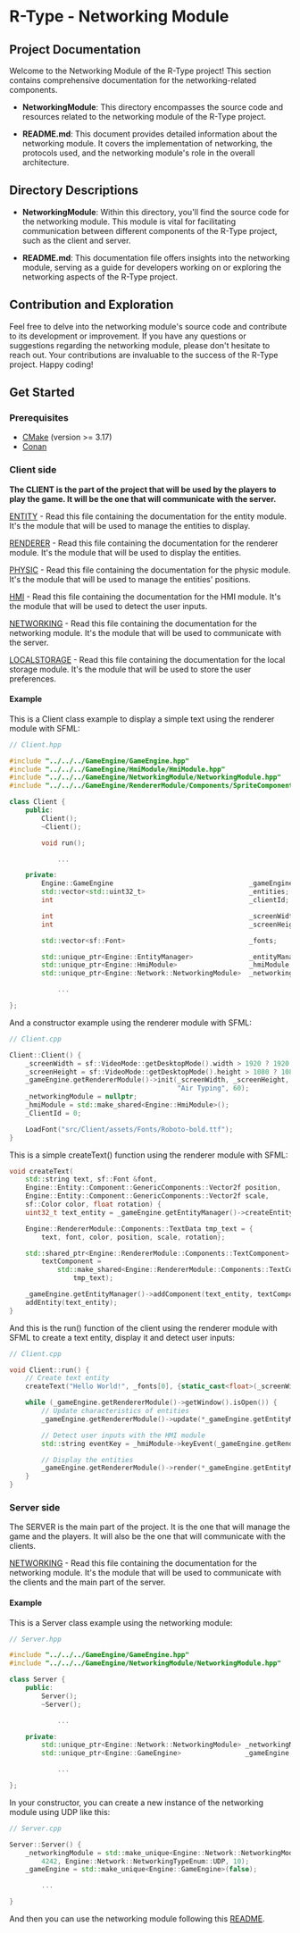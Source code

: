 # R-Type - Networking Module

## Project Documentation

Welcome to the Networking Module of the R-Type project! This section contains comprehensive documentation for the networking-related components.

- **NetworkingModule**: This directory encompasses the source code and resources related to the networking module of the R-Type project.

- **README.md**: This document provides detailed information about the networking module. It covers the implementation of networking, the protocols used, and the networking module's role in the overall architecture.

## Directory Descriptions

- **NetworkingModule**: Within this directory, you'll find the source code for the networking module. This module is vital for facilitating communication between different components of the R-Type project, such as the client and server.

- **README.md**: This documentation file offers insights into the networking module, serving as a guide for developers working on or exploring the networking aspects of the R-Type project.

## Contribution and Exploration

Feel free to delve into the networking module's source code and contribute to its development or improvement. If you have any questions or suggestions regarding the networking module, please don't hesitate to reach out. Your contributions are invaluable to the success of the R-Type project. Happy coding!


## Get Started

### Prerequisites

- [CMake](https://cmake.org/download/) (version >= 3.17)
- [Conan](https://docs.conan.io/en/latest/installation.html)

### Client side

<b>The CLIENT is the part of the project that will be used by the players to play the game. It will be the one that will communicate with the server.</b>


[ENTITY](./EntityManager/README.md) - Read this file containing the documentation for the entity module. It's the module that will be used to manage the entities to display.

[RENDERER](./RendererModule/README.md) - Read this file containing the documentation for the renderer module. It's the module that will be used to display the entities.

[PHYSIC](./PhysicModule/README.md) - Read this file containing the documentation for the physic module. It's the module that will be used to manage the entities' positions.

[HMI](./HmiModule/README.md) - Read this file containing the documentation for the HMI module. It's the module that will be used to detect the user inputs.

[NETWORKING](./NetworkingModule/README.md) - Read this file containing the documentation for the networking module. It's the module that will be used to communicate with the server.

[LOCALSTORAGE](./LocalStorageModule/README.md) - Read this file containing the documentation for the local storage module. It's the module that will be used to store the user preferences.

#### Example

This is a Client class example to display a simple text using the renderer module with SFML:

```cpp
// Client.hpp

#include "../../../GameEngine/GameEngine.hpp"
#include "../../../GameEngine/HmiModule/HmiModule.hpp"
#include "../../../GameEngine/NetworkingModule/NetworkingModule.hpp"
#include "../../../GameEngine/RendererModule/Components/SpriteComponent/SpriteComponent.hpp"

class Client {
    public:
        Client();
        ~Client();

        void run();

            ...

    private:
        Engine::GameEngine                                  _gameEngine;
        std::vector<std::uint32_t>                          _entities;
        int                                                 _clientId;

        int                                                 _screenWidth;
        int                                                 _screenHeight;

        std::vector<sf::Font>                               _fonts;

        std::unique_ptr<Engine::EntityManager>              _entityManager;
        std::unique_ptr<Engine::HmiModule>                  _hmiModule;
        std::unique_ptr<Engine::Network::NetworkingModule>  _networkingModule;

            ...

};
```

And a constructor example using the renderer module with SFML:

```cpp
// Client.cpp

Client::Client() {
    _screenWidth = sf::VideoMode::getDesktopMode().width > 1920 ? 1920 : 1920;
    _screenHeight = sf::VideoMode::getDesktopMode().height > 1080 ? 1080 : 1080;
    _gameEngine.getRendererModule()->init(_screenWidth, _screenHeight,
                                          "Air Typing", 60);
    _networkingModule = nullptr;
    _hmiModule = std::make_shared<Engine::HmiModule>();
    _ClientId = 0;

    LoadFont("src/Client/assets/Fonts/Roboto-bold.ttf");
}
```

This is a simple createText() function using the renderer module with SFML:

```cpp
void createText(
    std::string text, sf::Font &font,
    Engine::Entity::Component::GenericComponents::Vector2f position,
    Engine::Entity::Component::GenericComponents::Vector2f scale,
    sf::Color color, float rotation) {
    uint32_t text_entity = _gameEngine.getEntityManager()->createEntity();

    Engine::RendererModule::Components::TextData tmp_text = {
        text, font, color, position, scale, rotation};

    std::shared_ptr<Engine::RendererModule::Components::TextComponent>
        textComponent =
            std::make_shared<Engine::RendererModule::Components::TextComponent>(
                tmp_text);

    _gameEngine.getEntityManager()->addComponent(text_entity, textComponent);
    addEntity(text_entity);
}
```

And this is the run() function of the client using the renderer module with SFML to create a text entity, display it and detect user inputs:

```cpp
// Client.cpp

void Client::run() {
    // Create text entity
    createText("Hello World!", _fonts[0], {static_cast<float>(_screenWidth / 2), static_cast<float>(_screenHeight / 2)}, {1, 1}, sf::Color::White, 0);

    while (_gameEngine.getRendererModule()->getWindow().isOpen()) {
        // Update characteristics of entities
        _gameEngine.getRendererModule()->update(*_gameEngine.getEntityManager(), getEntities());

        // Detect user inputs with the HMI module
        std::string eventKey = _hmiModule->keyEvent(_gameEngine.getRendererModule()->UpdateForServer(*_gameEngine.getEntityManager(),getEntities()));

        // Display the entities
        _gameEngine.getRendererModule()->render(*_gameEngine.getEntityManager(), getEntities());
    }
}
```

### Server side

The SERVER is the main part of the project. It is the one that will manage the game and the players. It will also be the one that will communicate with the clients.

[NETWORKING](./NetworkingModule/README.md) - Read this file containing the documentation for the networking module. It's the module that will be used to communicate with the clients and the main part of the server.

#### Example

This is a Server class example using the networking module:

```cpp
// Server.hpp

#include "../../../GameEngine/GameEngine.hpp"
#include "../../../GameEngine/NetworkingModule/NetworkingModule.hpp"

class Server {
    public:
        Server();
        ~Server();

            ...

    private:
        std::unique_ptr<Engine::Network::NetworkingModule> _networkingModule;
        std::unique_ptr<Engine::GameEngine>                _gameEngine;

            ...

};
```

In your constructor, you can create a new instance of the networking module using UDP like this:

``` cpp
// Server.cpp

Server::Server() {
    _networkingModule = std::make_unique<Engine::Network::NetworkingModule>(
        4242, Engine::Network::NetworkingTypeEnum::UDP, 10);
    _gameEngine = std::make_unique<Engine::GameEngine>(false);

        ...

}
```

And then you can use the networking module following this [README](./NetworkingModule/README.md).
